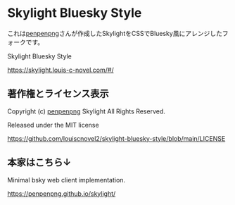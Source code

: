 # Skylight Bluesky Style

これは[penpenpng](https://snort.social/p/npub133vj8ycevdle0cq8mtgddq0xtn34kxkwxvak983dx0u5vhqnycyqj6tcza)さんが作成したSkylightをCSSでBluesky風にアレンジしたフォークです。

Skylight Bluesky Style

https://skylight.louis-c-novel.com/#/

## 著作権とライセンス表示

Copyright (c) [penpenpng](https://snort.social/p/npub133vj8ycevdle0cq8mtgddq0xtn34kxkwxvak983dx0u5vhqnycyqj6tcza) Skylight All Rights Reserved.

Released under the MIT license

https://github.com/louiscnovel2/skylight-bluesky-style/blob/main/LICENSE

## 本家はこちら↓

Minimal bsky web client implementation.

https://penpenpng.github.io/skylight/
